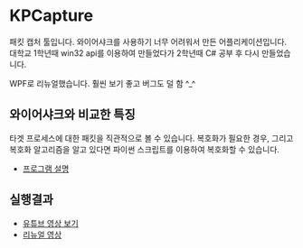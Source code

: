 # KPCapture

패킷 캡처 툴입니다.
와이어샤크를 사용하기 너무 어려워서 만든 어플리케이션입니다.
대학교 1학년때 win32 api를 이용하여 만들었다가 2학년때 C# 공부 후 다시 만들었습니다.

WPF로 리뉴얼했습니다. 훨씬 보기 좋고 버그도 덜 함 ^_^

## 와이어샤크와 비교한 특징
타겟 프로세스에 대한 패킷을 직관적으로 볼 수 있습니다.
복호화가 필요한 경우, 그리고 복호화 알고리즘을 알고 있다면 파이썬 스크립트를 이용하여 복호화할 수 있습니다.

* [프로그램 설명](https://blog.naver.com/boyism/221430133677)


## 실행결과
* [유튜브 영상 보기](https://youtu.be/1xf2tS5230Q)
* [리뉴얼 영상](https://youtu.be/azphowwv-e0)